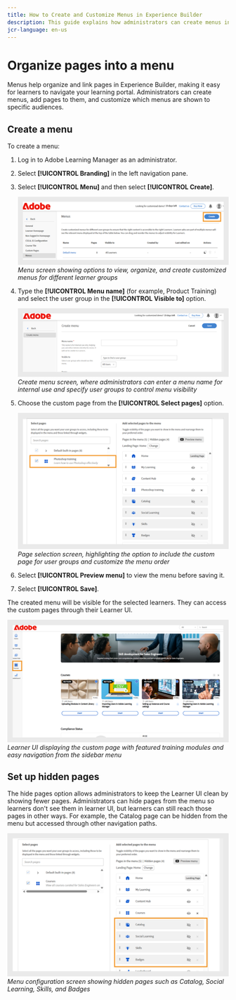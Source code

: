 ```yaml
---
title: How to Create and Customize Menus in Experience Builder
description: This guide explains how administrators can create menus in Experience Builder within Adobe Learning Manager. Learn to organize pages into menus, customize menu layouts, and control menu visibility to different user groups. 
jcr-language: en-us
---
```


# Organize pages into a menu

Menus help organize and link pages in Experience Builder, making it easy for learners to navigate your learning portal. Administrators can create menus, add pages to them, and customize which menus are shown to specific audiences. 

## Create a menu

To create a menu:

1. Log in to Adobe Learning Manager as an administrator.
2. Select **[!UICONTROL Branding]** in the left navigation pane.
3. Select **[!UICONTROL Menu]** and then select **[!UICONTROL Create]**.
 
   ![](assets/select-create-menu.png)
   _Menu screen showing options to view, organize, and create customized menus for different learner groups_

4. Type the **[!UICONTROL Menu name]** (for example, Product Training) and select the user group in the **[!UICONTROL Visible to]** option.
   
   ![](assets/type-menu-name.png)
   _Create menu screen, where administrators can enter a menu name for internal use and specify user groups to control menu visibility_

5. Choose the custom page from the **[!UICONTROL Select pages]** option. 
 
   ![](assets/select-custom-pages.png)
   _Page selection screen, highlighting the option to include the custom page for user groups and customize the menu order_

6. Select **[!UICONTROL Preview menu]** to view the menu before saving it. 
7. Select **[!UICONTROL Save]**.

The created menu will be visible for the selected learners. They can access the custom pages through their Learner UI. 
 
![](assets/view-the-custom-pages.png)
_Learner UI displaying the custom page with featured training modules and easy navigation from the sidebar menu_

## Set up hidden pages

The hide pages option allows administrators to keep the Learner UI clean by showing fewer pages. Administrators can hide pages from the menu so learners don't see them in learner UI, but learners can still reach those pages in other ways. For example, the Catalog page can be hidden from the menu but accessed through other navigation paths.
 
![](assets/select-hidden-pages.png)
_Menu configuration screen showing hidden pages such as Catalog, Social Learning, Skills, and Badges_
